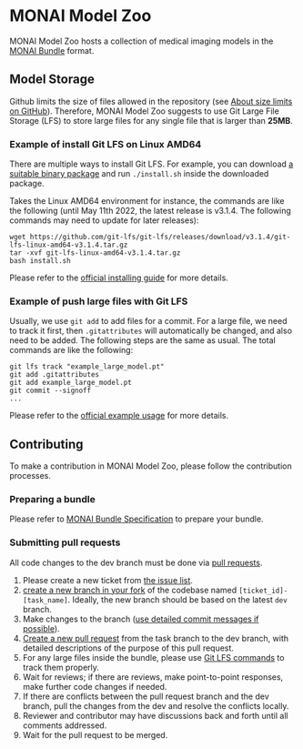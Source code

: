 # MONAI Model Zoo

MONAI Model Zoo hosts a collection of medical imaging models in the [MONAI Bundle](https://docs.monai.io/en/latest/bundle_intro.html) format.

## Model Storage
Github limits the size of files allowed in the repository (see [About size limits on GitHub](https://docs.github.com/en/repositories/working-with-files/managing-large-files/about-large-files-on-github)). Therefore, MONAI Model Zoo suggests to use Git Large File Storage (LFS) to store large files for any single file that is larger than **25MB**.

### Example of install Git LFS on Linux AMD64
There are multiple ways to install Git LFS. For example, you can download [a suitable binary package](https://github.com/git-lfs/git-lfs/releases) and run `./install.sh` inside the downloaded package.

Takes the Linux AMD64 environment for instance, the commands are like the following (until May 11th 2022, the latest release is v3.1.4. The following commands may need to update for later releases):
```
wget https://github.com/git-lfs/git-lfs/releases/download/v3.1.4/git-lfs-linux-amd64-v3.1.4.tar.gz
tar -xvf git-lfs-linux-amd64-v3.1.4.tar.gz
bash install.sh
```
Please refer to the [official installing guide](https://github.com/git-lfs/git-lfs#installing) for more details.

### Example of push large files with Git LFS

Usually, we use `git add` to add files for a commit. For a large file, we need to track it first, then `.gitattributes` will automatically be changed, and also need to be added. The following steps are the same as usual. The total commands are like the following:
```
git lfs track "example_large_model.pt"
git add .gitattributes
git add example_large_model.pt
git commit --signoff
...
```
Please refer to the [official example usage](https://github.com/git-lfs/git-lfs#example-usage) for more details.

## Contributing

To make a contribution in MONAI Model Zoo, please follow the contribution processes.

### Preparing a bundle

Please refer to [MONAI Bundle Specification](https://docs.monai.io/en/latest/mb_specification.html#monai-bundle-specification) to prepare your bundle.

### Submitting pull requests

All code changes to the dev branch must be done via [pull requests](https://help.github.com/en/github/collaborating-with-issues-and-pull-requests/proposing-changes-to-your-work-with-pull-requests).
1. Please create a new ticket from [the issue list][monai model zoo issue list].
1. [create a new branch in your fork](https://help.github.com/en/github/collaborating-with-issues-and-pull-requests/creating-a-pull-request-from-a-fork)
of the codebase named `[ticket_id]-[task_name]`.
Ideally, the new branch should be based on the latest `dev` branch.
1. Make changes to the branch ([use detailed commit messages if possible](https://chris.beams.io/posts/git-commit/)).
1. [Create a new pull request](https://help.github.com/en/desktop/contributing-to-projects/creating-a-pull-request) from the task branch to the dev branch, with detailed descriptions of the purpose of this pull request.
1. For any large files inside the bundle, please use [Git LFS commands](https://github.com/git-lfs/git-lfs/edit/main/README.md#example-usage) to track them properly.
1. Wait for reviews; if there are reviews, make point-to-point responses, make further code changes if needed.
1. If there are conflicts between the pull request branch and the dev branch, pull the changes from the dev and resolve the conflicts locally.
1. Reviewer and contributor may have discussions back and forth until all comments addressed.
1. Wait for the pull request to be merged.

[monai model zoo issue list]: https://github.com/yiheng-wang-nv/model-zoo/issues